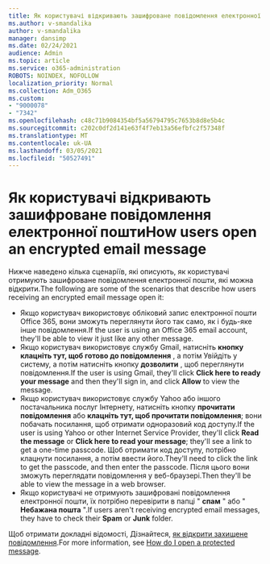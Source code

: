 ```yaml
---
title: Як користувачі відкривають зашифроване повідомлення електронної пошти
ms.author: v-smandalika
author: v-smandalika
manager: dansimp
ms.date: 02/24/2021
audience: Admin
ms.topic: article
ms.service: o365-administration
ROBOTS: NOINDEX, NOFOLLOW
localization_priority: Normal
ms.collection: Adm_O365
ms.custom:
- "9000078"
- "7342"
ms.openlocfilehash: c48c71b9084354bf5a56794795c7653b8d8e5b4c
ms.sourcegitcommit: c202c0df2d141e63f4f7eb13a56efbfc2f57348f
ms.translationtype: MT
ms.contentlocale: uk-UA
ms.lasthandoff: 03/05/2021
ms.locfileid: "50527491"
---
```

# <a name="how-users-open-an-encrypted-email-message"></a><span data-ttu-id="53491-102">Як користувачі відкривають зашифроване повідомлення електронної пошти</span><span class="sxs-lookup"><span data-stu-id="53491-102">How users open an encrypted email message</span></span>

<span data-ttu-id="53491-103">Нижче наведено кілька сценаріїв, які описують, як користувачі отримують зашифроване повідомлення електронної пошти, які можна відкрити.</span><span class="sxs-lookup"><span data-stu-id="53491-103">The following are some of the scenarios that describe how users receiving an encrypted email message open it:</span></span>

- <span data-ttu-id="53491-104">Якщо користувач використовує обліковий запис електронної пошти Office 365, вони зможуть переглянути його так само, як і будь-яке інше повідомлення.</span><span class="sxs-lookup"><span data-stu-id="53491-104">If the user is using an Office 365 email account, they'll be able to view it just like any other message.</span></span>
- <span data-ttu-id="53491-105">Якщо користувач використовує службу Gmail, натисніть **кнопку клацніть тут, щоб готово до повідомлення** , а потім Увійдіть у систему, а потім натисніть кнопку **дозволити** , щоб переглянути повідомлення.</span><span class="sxs-lookup"><span data-stu-id="53491-105">If the user is using Gmail, they'll click **Click here to ready your message** and then they'll sign in, and click **Allow** to view the message.</span></span>
- <span data-ttu-id="53491-106">Якщо користувач використовує службу Yahoo або іншого постачальника послуг Інтернету, натисніть кнопку **прочитати повідомлення** або **клацніть тут, щоб прочитати повідомлення**; вони побачать посилання, щоб отримати одноразовий код доступу.</span><span class="sxs-lookup"><span data-stu-id="53491-106">If the user is using Yahoo or other Internet Service Provider, they'll click **Read the message** or **Click here to read your message**; they'll see a link to get a one-time passcode.</span></span> <span data-ttu-id="53491-107">Щоб отримати код доступу, потрібно клацнути посилання, а потім ввести його.</span><span class="sxs-lookup"><span data-stu-id="53491-107">They'll need to click the link to get the passcode, and then enter the passcode.</span></span> <span data-ttu-id="53491-108">Після цього вони зможуть переглядати повідомлення у веб-браузері.</span><span class="sxs-lookup"><span data-stu-id="53491-108">Then they'll be able to view the message in a web browser.</span></span>
- <span data-ttu-id="53491-109">Якщо користувачі не отримують зашифровані повідомлення електронної пошти, їх потрібно перевірити в папці " **спам** " або " **Небажана пошта** ".</span><span class="sxs-lookup"><span data-stu-id="53491-109">If users aren't receiving encrypted email messages, they have to check their **Spam** or **Junk** folder.</span></span>

<span data-ttu-id="53491-110">Щоб отримати докладні відомості, Дізнайтеся, [як відкрити захищене повідомлення](https://support.microsoft.com/topic/how-do-i-open-a-protected-message-1157a286-8ecc-4b1e-ac43-2a608fbf3098).</span><span class="sxs-lookup"><span data-stu-id="53491-110">For more information, see [How do I open a protected message](https://support.microsoft.com/topic/how-do-i-open-a-protected-message-1157a286-8ecc-4b1e-ac43-2a608fbf3098).</span></span>